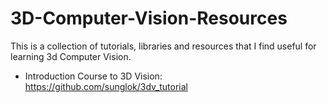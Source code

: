# 3D-Computer-Vision-Resources

This is a collection of tutorials, libraries and resources that I find useful for learning 3d Computer Vision.

- Introduction Course to 3D Vision: https://github.com/sunglok/3dv_tutorial
